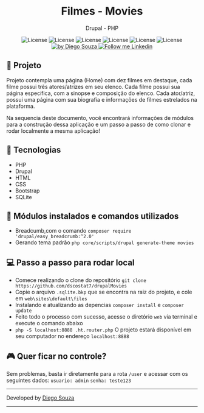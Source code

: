 <h1 align="center">
	Filmes - Movies 
</h1>

<p align="center">Drupal - PHP</p>

<p align="center">
  <img alt="License" src="https://img.shields.io/badge/PHP-purple">
  <img alt="License" src="https://img.shields.io/badge/Drupal-purple">
  <img alt="License" src="https://img.shields.io/badge/SQLite-blue">
  <img alt="License" src="https://img.shields.io/badge/HTML-orange">
  <img alt="License" src="https://img.shields.io/badge/Bootstrap-blue">
  <img alt="License" src="https://img.shields.io/badge/CSS-blue">

  <a href="https://beacons.ai/dscostat7/" target="_blank">
    <img alt="by Diego Souza" src="https://img.shields.io/badge/Made%20by-Diego%20Souza-blue">
  </a>

  <a href="https://www.linkedin.com/in/dscostat7/" target="_blank">
    <img alt="Follow me Linkedin" src="https://img.shields.io/badge/Follow%20up-Diego%20Souza-2ecc71?style=social&logo=linkedin">
  </a>
</p>


## 🚀 Projeto

Projeto contempla uma página (Home) com dez filmes em destaque, cada filme possui três atores/atrizes em seu elenco.
Cada filme possui sua página específica, com a sinopse e composição do elenco. Cada ator/atriz, possui uma página com
sua biografia e informações de filmes estrelados na plataforma.

Na sequencia deste documento, você encontrará informações de módulos para a construção dessa aplicação e um passo
a passo de como clonar e rodar localmente a mesma aplicação!

## 🔧 Tecnologias

- PHP
- Drupal
- HTML
- CSS
- Bootstrap
- SQLite

## 🚧 Módulos instalados e comandos utilizados

- Breadcumb,com o comando `composer require 'drupal/easy_breadcrumb:^2.0'`
- Gerando tema padrão `php core/scripts/drupal generate-theme movies`

## 💻 Passo a passo para rodar local

- Comece realizando o clone do repositório `git clone https://github.com/dscostat7/drupalMovies`
- Copie o arquivo `.sqlite.bkp` que se encontra na raiz do projeto, e cole em `web\sites\default\files`
- Instalando e atualizando as depencias `composer install` e `composer update`
- Feito todo o processo com sucesso, acesse o diretório `web` via terminal e execute o comando abaixo
- `php -S localhost:8888 .ht.router.php` O projeto estará disponível em seu computador no endereço `localhost:8888`

## 🎮 Quer ficar no controle?

Sem problemas, basta ir diretamente para a rota `/user` e acessar com os seguintes dados:
`usuario: admin`
`senha: teste123`


---

Developed by <a href="https://beacons.ai/dscostat7/" target="_blank">Diego Souza</a>

---
